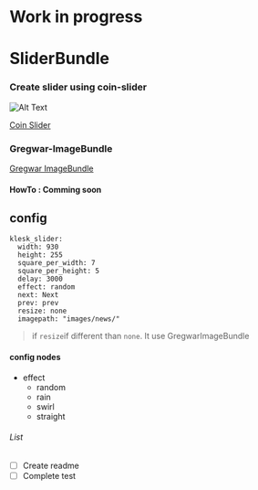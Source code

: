 Work in progress
=================


SliderBundle
============

### Create slider using coin-slider

![Alt Text](http://workshop.rs/wp-content/uploads/2010/04/coin-slider.png)

[Coin Slider](http://workshop.rs/2010/04/coin-slider-image-slider-with-unique-effects/)


### Gregwar-ImageBundle

[Gregwar ImageBundle](https://github.com/Gregwar/ImageBundle)

#### HowTo : Comming soon


## config
    klesk_slider:
      width: 930
      height: 255
      square_per_width: 7
      square_per_height: 5
      delay: 3000
      effect: random
      next: Next
      prev: prev
      resize: none
      imagepath: "images/news/"

> if `resize`if different than `none`. It use GregwarImageBundle

#### config nodes
- effect
    - random
    - rain
    - swirl
    - straight

###### List
- [ ] Create readme
- [ ] Complete test